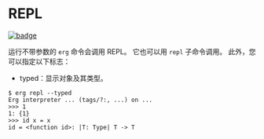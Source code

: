 # REPL

[![badge](https://img.shields.io/endpoint.svg?url=https%3A%2F%2Fgezf7g7pd5.execute-api.ap-northeast-1.amazonaws.com%2Fdefault%2Fsource_up_to_date%3Fowner%3Derg-lang%26repos%3Derg%26ref%3Dmain%26path%3Ddoc/EN/tools/repl.md%26commit_hash%3Dd15cbbf7b33df0f78a575cff9679d84c36ea3ab1)](https://gezf7g7pd5.execute-api.ap-northeast-1.amazonaws.com/default/source_up_to_date?owner=erg-lang&repos=erg&ref=main&path=doc/EN/tools/repl.md&commit_hash=d15cbbf7b33df0f78a575cff9679d84c36ea3ab1)

运行不带参数的 `erg` 命令会调用 REPL。 它也可以用 `repl` 子命令调用。
此外，您可以指定以下标志：

* typed：显示对象及其类型。

```console
$ erg repl --typed
Erg interpreter ... (tags/?:, ...) on ...
>>> 1
1: {1}
>>> id x = x
id = <function id>: |T: Type| T -> T
```